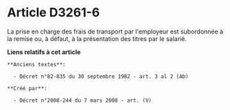 # Article D3261-6

La prise en charge des frais de transport par l'employeur est subordonnée à la remise ou, à défaut, à la présentation des
titres par le salarié.

**Liens relatifs à cet article**

	**Anciens textes**:

	  - Décret n°82-835 du 30 septembre 1982 - art. 3 al 2 (Ab)

	**Créé par**:

	  - Décret n°2008-244 du 7 mars 2008 - art. (V)

